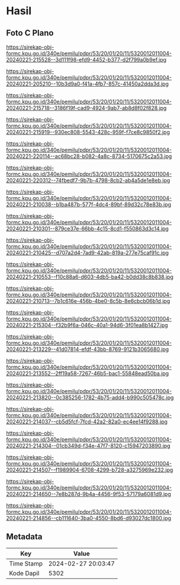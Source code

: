 # Hasil

## Foto C Plano

https://sirekap-obj-formc.kpu.go.id/340e/pemilu/pdpr/53/20/01/20/11/5320012011004-20240221-215528--3d111f98-efd9-4452-b377-d2f799a0b9ef.jpg

https://sirekap-obj-formc.kpu.go.id/340e/pemilu/pdpr/53/20/01/20/11/5320012011004-20240221-205210--10b3d9a0-f41a-4fb7-857c-41450a2dda3d.jpg

https://sirekap-obj-formc.kpu.go.id/340e/pemilu/pdpr/53/20/01/20/11/5320012011004-20240221-215718--3186f19f-cad9-4924-9ab7-ab8d8f02f828.jpg

https://sirekap-obj-formc.kpu.go.id/340e/pemilu/pdpr/53/20/01/20/11/5320012011004-20240221-215919--930ec808-5543-428c-959f-f7ce8c9850f2.jpg

https://sirekap-obj-formc.kpu.go.id/340e/pemilu/pdpr/53/20/01/20/11/5320012011004-20240221-220114--ac68bc28-b082-4a8c-8734-5170675c2a53.jpg

https://sirekap-obj-formc.kpu.go.id/340e/pemilu/pdpr/53/20/01/20/11/5320012011004-20240221-220312--74fbedf7-9b7b-4798-8cb2-ab4a5de1e8eb.jpg

https://sirekap-obj-formc.kpu.go.id/340e/pemilu/pdpr/53/20/01/20/11/5320012011004-20240221-210038--b1ba487b-577f-4dc4-89bf-89d32c78e83b.jpg

https://sirekap-obj-formc.kpu.go.id/340e/pemilu/pdpr/53/20/01/20/11/5320012011004-20240221-210301--879ce37e-66bb-4c15-8cd1-f550863d3c14.jpg

https://sirekap-obj-formc.kpu.go.id/340e/pemilu/pdpr/53/20/01/20/11/5320012011004-20240221-210425--d707a2d4-7ad9-42ab-819a-277e75caf91c.jpg

https://sirekap-obj-formc.kpu.go.id/340e/pemilu/pdpr/53/20/01/20/11/5320012011004-20240221-210553--f10c88a6-d603-4db5-ba42-b0dd38c8b838.jpg

https://sirekap-obj-formc.kpu.go.id/340e/pemilu/pdpr/53/20/01/20/11/5320012011004-20240221-210713--7b1c616e-456b-4be0-8c5b-8e6cbcb06b1d.jpg

https://sirekap-obj-formc.kpu.go.id/340e/pemilu/pdpr/53/20/01/20/11/5320012011004-20240221-215304--f32b9f6a-046c-40a1-94d6-3f01ea8b1427.jpg

https://sirekap-obj-formc.kpu.go.id/340e/pemilu/pdpr/53/20/01/20/11/5320012011004-20240221-213229--41d07814-efdf-43bb-8769-9121b3065680.jpg

https://sirekap-obj-formc.kpu.go.id/340e/pemilu/pdpr/53/20/01/20/11/5320012011004-20240221-213552--2ff19a58-7267-46b5-bac1-55848ead50ba.jpg

https://sirekap-obj-formc.kpu.go.id/340e/pemilu/pdpr/53/20/01/20/11/5320012011004-20240221-213820--0c385256-1782-4b75-add4-b990c505478c.jpg

https://sirekap-obj-formc.kpu.go.id/340e/pemilu/pdpr/53/20/01/20/11/5320012011004-20240221-214037--cb5d5fcf-7fcd-42a2-82a0-ec4ee14f9288.jpg

https://sirekap-obj-formc.kpu.go.id/340e/pemilu/pdpr/53/20/01/20/11/5320012011004-20240221-214304--01cb349d-f34e-47f7-8120-c15947203890.jpg

https://sirekap-obj-formc.kpu.go.id/340e/pemilu/pdpr/53/20/01/20/11/5320012011004-20240221-214507--f1989904-6708-4299-b728-a3275969e232.jpg

https://sirekap-obj-formc.kpu.go.id/340e/pemilu/pdpr/53/20/01/20/11/5320012011004-20240221-214650--7e8b287d-9b4a-4456-9f53-57179a6081d9.jpg

https://sirekap-obj-formc.kpu.go.id/340e/pemilu/pdpr/53/20/01/20/11/5320012011004-20240221-214856--cb111640-3ba0-4550-8bd6-d93027dc1800.jpg


## Metadata

| Key        | Value               |
| ---------- | ------------------- |
| Time Stamp | 2024-02-27 20:03:47 |
| Kode Dapil | 5302                |



